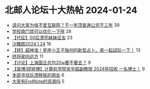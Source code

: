 # 北邮人论坛十大热帖 2024-01-24

- [请问大家为啥不爱互联网？干一年顶普通公司干三年](https://bbs.byr.cn/article/WorkLife/1209822) 39
- [学校南门禁可以优化一下咩](https://bbs.byr.cn/article/Talking/6409820) 28
- [【代征】00后漂亮妹妹征友](https://bbs.byr.cn/article/Friends/2049877) 23
- [沙雕图2024.1.24](https://bbs.byr.cn/article/Picture/3357623) 16
- [【转】超神准！星座小王子独创的新型占卜、來一起試玩一下！](https://bbs.byr.cn/article/Constellations/326533) 13
- [终将驶向远方](https://bbs.byr.cn/article/Feeling/3205401) 11
- [【讨论】上海国企总包20w要不要去？](https://bbs.byr.cn/article/Job/2206404) 9
- [【直博/硕转博】计算机学院张宇超副教授 2024年招收 一名博士！](https://bbs.byr.cn/article/AimGraduate/1193767) 9
- [本部寻找玩漂移板的朋友](https://bbs.byr.cn/article/Sk8/42458) 6
- [大家有EndNote的资源吗](https://bbs.byr.cn/article/Paper/48303) 5


